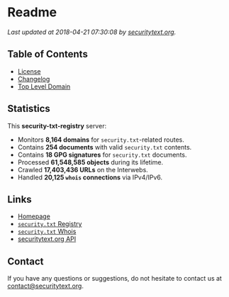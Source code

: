 # Readme

_Last updated at 2018-04-21 07:30:08 by [securitytext.org](https://securitytext.org)._

## Table of Contents

* [License](LICENSE.md)
* [Changelog](CHANGELOG.md)
* [Top Level Domain](TLD.md)

## Statistics

This **security-txt-registry** server:

* Monitors **8,164 domains** for `security.txt`-related routes.
* Contains **254 documents** with valid `security.txt` contents.
* Contains **18 GPG signatures** for `security.txt` documents.
* Processed **61,548,585 objects** during its lifetime.
* Crawled **17,403,436 URLs** on the Interwebs.
* Handled **20,125 `whois` connections** via IPv4/IPv6.

## Links

* [Homepage](https://securitytext.org)
* [`security.txt` Registry](https://registry.securitytext.org)
* [`security.txt` Whois](https://whois.securitytext.org)
* [securitytext.org API](https://registry.securitytext.org)

## Contact

If you have any questions or suggestions, do not hesitate to contact us at contact@securitytext.org.
